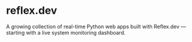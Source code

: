 # reflex.dev
A growing collection of real-time Python web apps built with Reflex.dev — starting with a live system monitoring dashboard.
